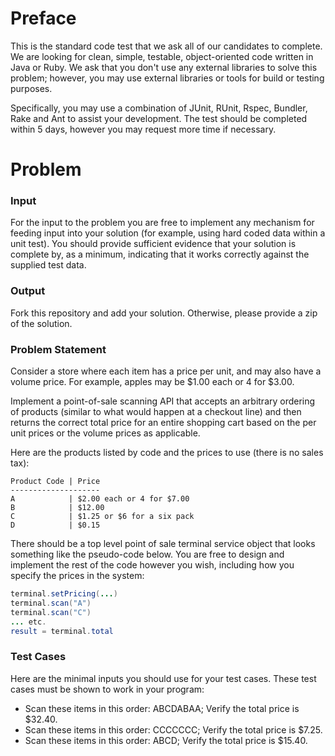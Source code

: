 # Preface

This is the standard code test that we ask all of our candidates to complete. We are looking for clean, simple, testable, object-oriented code written in Java or Ruby. We ask that you don't use any external libraries to solve this problem; however, you may use external libraries or tools for build or testing purposes. 

Specifically, you may use a combination of JUnit, RUnit, Rspec, Bundler, Rake and Ant to assist your development. The test should be completed within 5 days, however you may request more time if necessary.

# Problem

### Input

For the input to the problem you are free to implement any mechanism for feeding input into your solution (for example, using hard coded data within a unit test). You should provide sufficient evidence that your solution is complete by, as a minimum, indicating that it works correctly against the supplied test data.

### Output

Fork this repository and add your solution. Otherwise, please provide a zip of the solution.

### Problem Statement

Consider a store where each item has a price per unit, and may also have a volume price. For example, apples may be $1.00 each or 4 for $3.00.

Implement a point-of-sale scanning API that accepts an arbitrary ordering of products (similar to what would happen at a checkout line) and then returns the correct total price for an entire shopping cart based on the per unit prices or the volume prices as applicable.

Here are the products listed by code and the prices to use (there is no sales tax):
```
Product Code | Price
--------------------
A            | $2.00 each or 4 for $7.00
B            | $12.00
C            | $1.25 or $6 for a six pack
D            | $0.15
```

There should be a top level point of sale terminal service object that looks something like the pseudo-code below. You are free to design and implement the rest of the code however you wish, including how you specify the prices in the system:

```java
terminal.setPricing(...)
terminal.scan("A")
terminal.scan("C")
... etc.
result = terminal.total
```

### Test Cases

Here are the minimal inputs you should use for your test cases. These test cases must be shown to work in your program:

* Scan these items in this order: ABCDABAA; Verify the total price is $32.40.
* Scan these items in this order: CCCCCCC; Verify the total price is $7.25.
* Scan these items in this order: ABCD; Verify the total price is $15.40.
